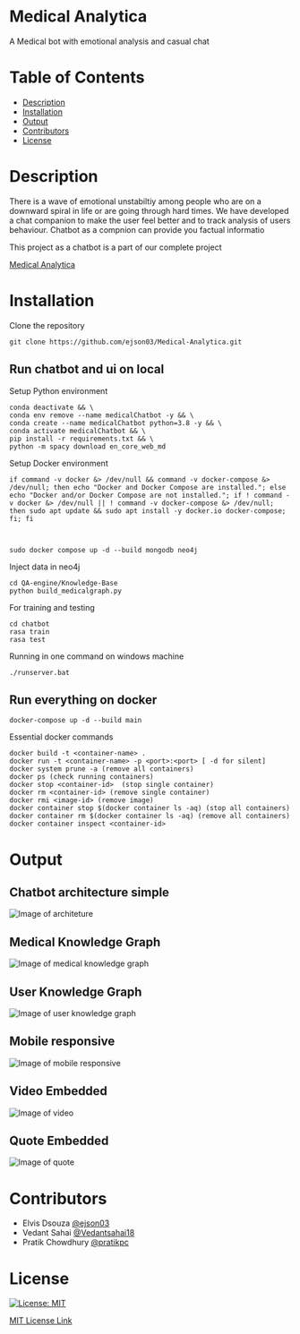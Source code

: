 # Medical Analytica

A Medical bot with emotional analysis and casual chat

# Table of Contents

* [Description](https://github.com/ejson03/Medical-Chatbot#description)
* [Installation](https://github.com/ejson03/Medical-Chatbot#installation)
* [Output](https://github.com/ejson03/Medical-Chatbot#output)
* [Contributors](https://github.com/ejson03/Medical-Chatbot#contributors)
* [License](https://github.com/ejson03/Medical-Chatbot#license)

# Description

There is a wave of emotional unstabiltiy among people who are on a downward spiral in life or are going through hard times. We have developed a chat companion to make the user feel better and to track analysis of users behaviour. Chatbot as a compnion can provide you factual informatio

This project as a chatbot is a part of our complete project

[Medical Analytica](https://github.com/ejson03/Medical-Analytica)

# Installation

Clone the repository

```
git clone https://github.com/ejson03/Medical-Analytica.git
```

## Run chatbot and ui on local

Setup Python environment

```
conda deactivate && \
conda env remove --name medicalChatbot -y && \
conda create --name medicalChatbot python=3.8 -y && \
conda activate medicalChatbot && \
pip install -r requirements.txt && \
python -m spacy download en_core_web_md

```

Setup Docker environment

```
if command -v docker &> /dev/null && command -v docker-compose &> /dev/null; then echo "Docker and Docker Compose are installed."; else echo "Docker and/or Docker Compose are not installed."; if ! command -v docker &> /dev/null || ! command -v docker-compose &> /dev/null; then sudo apt update && sudo apt install -y docker.io docker-compose; fi; fi



sudo docker compose up -d --build mongodb neo4j
```

Inject data in neo4j

```
cd QA-engine/Knowledge-Base
python build_medicalgraph.py
```

For training and testing

```
cd chatbot
rasa train
rasa test
```

Running in one command on windows machine

```
./runserver.bat
```

## Run everything on docker

```
docker-compose up -d --build main
```

Essential docker commands

```
docker build -t <container-name> .
docker run -t <container-name> -p <port>:<port> [ -d for silent]
docker system prune -a (remove all containers)
docker ps (check running containers)
docker stop <container-id>  (stop single container)
docker rm <container-id> (remove single container)
docker rmi <image-id> (remove image)
docker container stop $(docker container ls -aq) (stop all containers)
docker container rm $(docker container ls -aq) (remove all containers)
docker container inspect <container-id>
```

# Output

## Chatbot architecture simple

![Image of architeture](docs/architecture.png)

## Medical Knowledge Graph

![Image of medical knowledge graph](docs/kb.png)

## User Knowledge Graph

![Image of user knowledge graph](docs/ukb.png)

## Mobile responsive

![Image of mobile responsive](docs/mobile-responsive.png)

## Video Embedded

![Image of video](docs/youtube.png)

## Quote Embedded

![Image of quote](docs/quote.png)

# Contributors

* Elvis Dsouza [@ejson03](https://github.com/ejson03)
* Vedant Sahai [@Vedantsahai18](https://github.com/Vedantsahai18)
* Pratik Chowdhury [@pratikpc](https://github.com/pratikpc)

# License

[![License: MIT](https://img.shields.io/badge/License-MIT-yellow.svg)](https://opensource.org/licenses/MIT)

[MIT License Link](https://github.com/ejson03/Medical-Analytica/blob/master/LICENSE)
